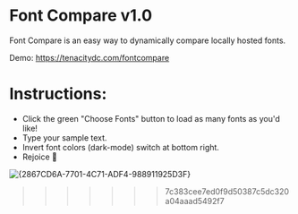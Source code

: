 # Font Compare v1.0

Font Compare is an easy way to dynamically compare locally hosted fonts.

Demo: https://tenacitydc.com/fontcompare

# Instructions:

- Click the green "Choose Fonts" button to load as many fonts as you'd like!
- Type your sample text.
- Invert font colors (dark-mode) switch at bottom right.
- Rejoice 🎉


![{2867CD6A-7701-4C71-ADF4-988911925D3F}](https://github.com/user-attachments/assets/3bb8368f-8ff3-480e-94dd-98ff94f89183)

>>>>>>> 7c383cee7ed0f9d50387c5dc320a04aaad5492f7
